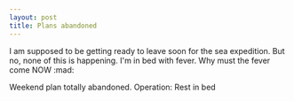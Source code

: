```yaml
---
layout: post
title: Plans abandoned
---
```


I am supposed to be getting ready to leave soon for the sea expedition. But no, none of this is happening. I'm in bed with fever. Why must the fever come NOW :mad:

Weekend plan totally abandoned. Operation: Rest in bed
